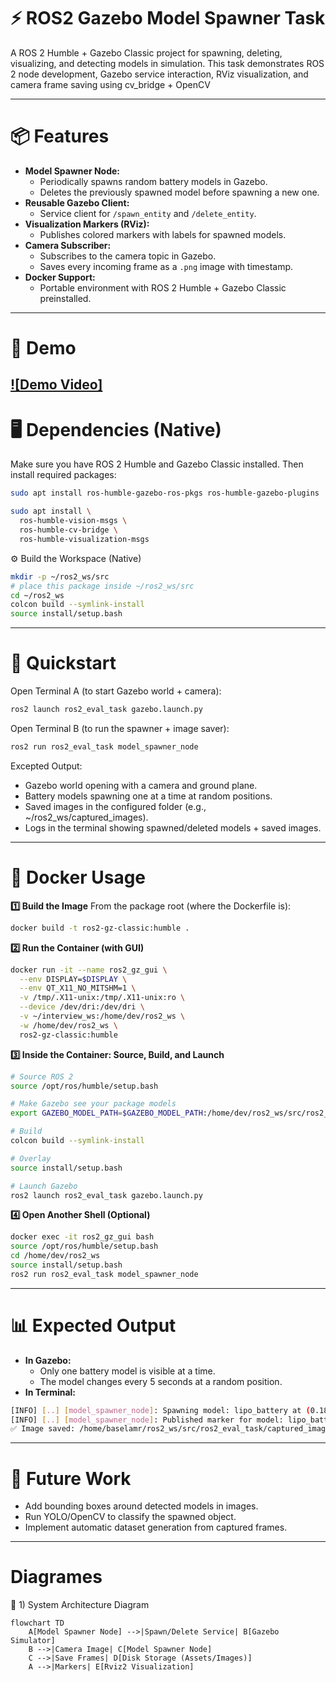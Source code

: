 # ⚡ ROS2 Gazebo Model Spawner Task
A ROS 2 Humble + Gazebo Classic project for spawning, deleting, visualizing, and detecting models in simulation.
This task demonstrates ROS 2 node development, Gazebo service interaction, RViz visualization, and camera frame saving using cv_bridge + OpenCV

---

# 📦 Features
*  **Model Spawner Node:**
    * Periodically spawns random battery models in Gazebo.
    * Deletes the previously spawned model before spawning a new one.
*  **Reusable Gazebo Client:**
    *  Service client for `/spawn_entity` and `/delete_entity`.
*  **Visualization Markers (RViz):**
    *  Publishes colored markers with labels for spawned models.
*  **Camera Subscriber:**
    *  Subscribes to the camera topic in Gazebo.
    *  Saves every incoming frame as a `.png` image with timestamp.
*  **Docker Support:**
    *  Portable environment with ROS 2 Humble + Gazebo Classic preinstalled.
---
# 🎥 Demo
[![Demo Video]](Assets/demo_video.webm)
---

# 🖥️ Dependencies (Native)
Make sure you have ROS 2 Humble and Gazebo Classic installed. Then install required packages:
```bash
sudo apt install ros-humble-gazebo-ros-pkgs ros-humble-gazebo-plugins

sudo apt install \
  ros-humble-vision-msgs \
  ros-humble-cv-bridge \
  ros-humble-visualization-msgs
```
⚙️ Build the Workspace (Native)
```bash
mkdir -p ~/ros2_ws/src
# place this package inside ~/ros2_ws/src
cd ~/ros2_ws
colcon build --symlink-install
source install/setup.bash
```

---
# 🚀 Quickstart
Open Terminal A (to start Gazebo world + camera):
```bash
ros2 launch ros2_eval_task gazebo.launch.py
```

Open Terminal B (to run the spawner + image saver):
```bash
ros2 run ros2_eval_task model_spawner_node
```

Excepted Output:
*  Gazebo world opening with a camera and ground plane.
*  Battery models spawning one at a time at random positions.
*  Saved images in the configured folder (e.g., ~/ros2_ws/captured_images).
*  Logs in the terminal showing spawned/deleted models + saved images.

---
# 🐳 Docker Usage

**1️⃣ Build the Image**
From the package root (where the Dockerfile is):
```bash
docker build -t ros2-gz-classic:humble .
```
**2️⃣ Run the Container (with GUI)**
```bash
docker run -it --name ros2_gz_gui \
  --env DISPLAY=$DISPLAY \
  --env QT_X11_NO_MITSHM=1 \
  -v /tmp/.X11-unix:/tmp/.X11-unix:ro \
  --device /dev/dri:/dev/dri \
  -v ~/interview_ws:/home/dev/ros2_ws \
  -w /home/dev/ros2_ws \
  ros2-gz-classic:humble
```

**3️⃣ Inside the Container: Source, Build, and Launch**
```bash
# Source ROS 2
source /opt/ros/humble/setup.bash

# Make Gazebo see your package models
export GAZEBO_MODEL_PATH=$GAZEBO_MODEL_PATH:/home/dev/ros2_ws/src/ros2_eval_task/models

# Build
colcon build --symlink-install

# Overlay
source install/setup.bash

# Launch Gazebo
ros2 launch ros2_eval_task gazebo.launch.py
```

**4️⃣ Open Another Shell (Optional)**
```bash
docker exec -it ros2_gz_gui bash
source /opt/ros/humble/setup.bash
cd /home/dev/ros2_ws
source install/setup.bash
ros2 run ros2_eval_task model_spawner_node
```

---
# 📊 Expected Output
* **In Gazebo:**
    *  Only one battery model is visible at a time.
    *  The model changes every 5 seconds at a random position.
* **In Terminal:**
```bash
[INFO] [..] [model_spawner_node]: Spawning model: lipo_battery at (0.18, -0.09, 1.10)
[INFO] [..] [model_spawner_node]: Published marker for model: lipo_battery
✅ Image saved: /home/baselamr/ros2_ws/src/ros2_eval_task/captured_images/image_3_1726409312398471.png
```
---
# 🔮 Future Work
*  Add bounding boxes around detected models in images.
*  Run YOLO/OpenCV to classify the spawned object.
*  Implement automatic dataset generation from captured frames.

---
# Diagrames

🔹 1) System Architecture Diagram
```mermaid
flowchart TD
    A[Model Spawner Node] -->|Spawn/Delete Service| B[Gazebo Simulator]
    B -->|Camera Image| C[Model Spawner Node]
    C -->|Save Frames| D[Disk Storage (Assets/Images)]
    A -->|Markers| E[Rviz2 Visualization]
```
